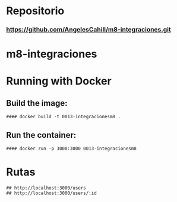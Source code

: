 # Repositorio
### https://github.com/AngelesCahill/m8-integraciones.git
# m8-integraciones
# Running with Docker
## Build the image: 
    #### docker build -t 0013-integracionesm8 .
## Run the container: 
    #### docker run -p 3000:3000 0013-integracionesm8
# Rutas
    ## http://localhost:3000/users
    ## http://localhost:3000/users/:id
